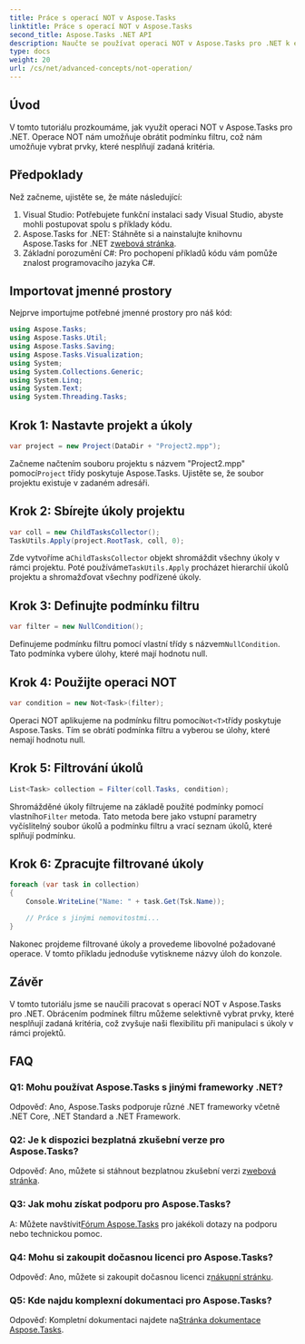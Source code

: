 ```yaml
---
title: Práce s operací NOT v Aspose.Tasks
linktitle: Práce s operací NOT v Aspose.Tasks
second_title: Aspose.Tasks .NET API
description: Naučte se používat operaci NOT v Aspose.Tasks pro .NET k efektivnímu filtrování úkolů. Vylepšete své schopnosti projektového řízení již nyní.
type: docs
weight: 20
url: /cs/net/advanced-concepts/not-operation/
---
```

## Úvod

V tomto tutoriálu prozkoumáme, jak využít operaci NOT v Aspose.Tasks pro .NET. Operace NOT nám umožňuje obrátit podmínku filtru, což nám umožňuje vybrat prvky, které nesplňují zadaná kritéria.

## Předpoklady

Než začneme, ujistěte se, že máte následující:

1. Visual Studio: Potřebujete funkční instalaci sady Visual Studio, abyste mohli postupovat spolu s příklady kódu.
2.  Aspose.Tasks for .NET: Stáhněte si a nainstalujte knihovnu Aspose.Tasks for .NET z[webová stránka](https://releases.aspose.com/tasks/net/).
3. Základní porozumění C#: Pro pochopení příkladů kódu vám pomůže znalost programovacího jazyka C#.

## Importovat jmenné prostory

Nejprve importujme potřebné jmenné prostory pro náš kód:

```csharp
using Aspose.Tasks;
using Aspose.Tasks.Util;
using Aspose.Tasks.Saving;
using Aspose.Tasks.Visualization;
using System;
using System.Collections.Generic;
using System.Linq;
using System.Text;
using System.Threading.Tasks;
```

## Krok 1: Nastavte projekt a úkoly

```csharp
var project = new Project(DataDir + "Project2.mpp");
```

 Začneme načtením souboru projektu s názvem "Project2.mpp" pomocí`Project` třídy poskytuje Aspose.Tasks. Ujistěte se, že soubor projektu existuje v zadaném adresáři.

## Krok 2: Sbírejte úkoly projektu

```csharp
var coll = new ChildTasksCollector();
TaskUtils.Apply(project.RootTask, coll, 0);
```

 Zde vytvoříme a`ChildTasksCollector` objekt shromáždit všechny úkoly v rámci projektu. Poté používáme`TaskUtils.Apply` procházet hierarchií úkolů projektu a shromažďovat všechny podřízené úkoly.

## Krok 3: Definujte podmínku filtru

```csharp
var filter = new NullCondition();
```

 Definujeme podmínku filtru pomocí vlastní třídy s názvem`NullCondition`. Tato podmínka vybere úlohy, které mají hodnotu null.

## Krok 4: Použijte operaci NOT

```csharp
var condition = new Not<Task>(filter);
```

 Operaci NOT aplikujeme na podmínku filtru pomocí`Not<T>`třídy poskytuje Aspose.Tasks. Tím se obrátí podmínka filtru a vyberou se úlohy, které nemají hodnotu null.

## Krok 5: Filtrování úkolů

```csharp
List<Task> collection = Filter(coll.Tasks, condition);
```

 Shromážděné úkoly filtrujeme na základě použité podmínky pomocí vlastního`Filter` metoda. Tato metoda bere jako vstupní parametry vyčíslitelný soubor úkolů a podmínku filtru a vrací seznam úkolů, které splňují podmínku.

## Krok 6: Zpracujte filtrované úkoly

```csharp
foreach (var task in collection)
{
    Console.WriteLine("Name: " + task.Get(Tsk.Name));

    // Práce s jinými nemovitostmi...
}
```

Nakonec projdeme filtrované úkoly a provedeme libovolné požadované operace. V tomto příkladu jednoduše vytiskneme názvy úloh do konzole.

## Závěr

V tomto tutoriálu jsme se naučili pracovat s operací NOT v Aspose.Tasks pro .NET. Obrácením podmínek filtru můžeme selektivně vybrat prvky, které nesplňují zadaná kritéria, což zvyšuje naši flexibilitu při manipulaci s úkoly v rámci projektů.

## FAQ

### Q1: Mohu používat Aspose.Tasks s jinými frameworky .NET?

Odpověď: Ano, Aspose.Tasks podporuje různé .NET frameworky včetně .NET Core, .NET Standard a .NET Framework.

### Q2: Je k dispozici bezplatná zkušební verze pro Aspose.Tasks?

 Odpověď: Ano, můžete si stáhnout bezplatnou zkušební verzi z[webová stránka](https://releases.aspose.com/).

### Q3: Jak mohu získat podporu pro Aspose.Tasks?

 A: Můžete navštívit[Fórum Aspose.Tasks](https://forum.aspose.com/c/tasks/15) pro jakékoli dotazy na podporu nebo technickou pomoc.

### Q4: Mohu si zakoupit dočasnou licenci pro Aspose.Tasks?

 Odpověď: Ano, můžete si zakoupit dočasnou licenci z[nákupní stránku](https://purchase.aspose.com/temporary-license/).

### Q5: Kde najdu komplexní dokumentaci pro Aspose.Tasks?

 Odpověď: Kompletní dokumentaci najdete na[Stránka dokumentace Aspose.Tasks](https://reference.aspose.com/tasks/net/).